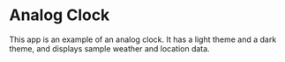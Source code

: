# Analog Clock

This app is an example of an analog clock.
It has a light theme and a dark theme, and displays sample weather and location data.
